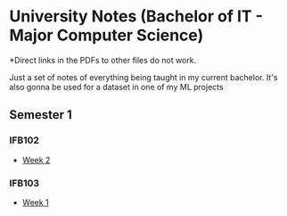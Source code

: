 # University Notes (Bachelor of IT - Major Computer Science)

*Direct links in the PDFs to other files do not work.

Just a set of notes of everything being taught in my current bachelor. It's also gonna be used for a dataset in one of my ML projects

## Semester 1
### IFB102
- [Week 2](./IFB102/Week%202/Week%202.pdf)

### IFB103
- [Week 1](./IFB103/Week%201/Week%201.pdf)

